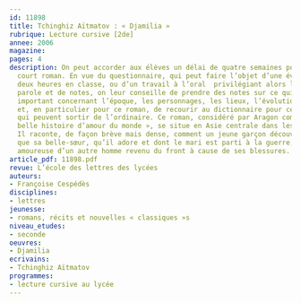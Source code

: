 ```yaml
---
id: 11898
title: Tchinghiz Aïtmatov : « Djamilia » 
rubrique: Lecture cursive [2de]
annee: 2006
magazine: 
pages: 4
description: On peut accorder aux élèves un délai de quatre semaines pour lire ce
  court roman. En vue du questionnaire, qui peut faire l’objet d’une évaluation de
  deux heures en classe, ou d’un travail à l’oral  privilégiant alors la prise de
  parole et de notes, on leur conseille de prendre des notes sur ce qui leur a semblé
  important concernant l’époque, les personnages, les lieux, l’évolution de l’histoire,
  et, en particulier pour ce roman, de recourir au dictionnaire pour certains termes
  qui peuvent sortir de l’ordinaire. Ce roman, considéré par Aragon comme « la plus
  belle histoire d’amour du monde », se situe en Asie centrale dans les années 1940.
  Il raconte, de façon brève mais dense, comment un jeune garçon découvre peu à peu
  que sa belle-sœur, qu’il adore et dont le mari est parti à la guerre, va tomber
  amoureuse d’un autre homme revenu du front à cause de ses blessures.
article_pdf: 11898.pdf
revue: L’école des lettres des lycées
auteurs:
- Françoise Cespédès
disciplines:
- lettres
jeunesse:
- romans, récits et nouvelles « classiques »s
niveau_etudes:
- seconde
oeuvres:
- Djamilia
ecrivains:
- Tchinghiz Aïtmatov
programmes:
- lecture cursive au lycée
---
```

